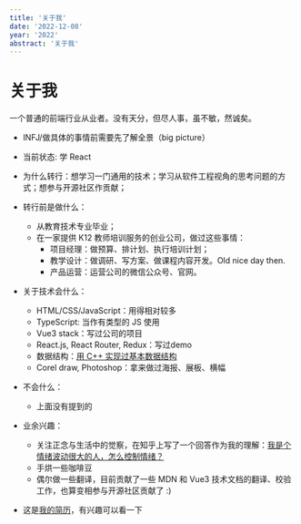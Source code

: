 ```yaml
---
title: '关于我'
date: '2022-12-08'
year: '2022'
abstract: '关于我'
---
```


# 关于我

一个普通的前端行业从业者。没有天分，但尽人事，虽不敏，然诚矣。

- INFJ/做具体的事情前需要先了解全景（big picture）

- 当前状态: 学 React

- 为什么转行：想学习一门通用的技术；学习从软件工程视角的思考问题的方式；想参与开源社区作贡献；

- 转行前是做什么：
  - 从教育技术专业毕业；
  - 在一家提供 K12 教师培训服务的创业公司，做过这些事情：
    - 项目经理：做预算、排计划、执行培训计划；
    - 教学设计：做调研、写方案、做课程内容开发。Old nice day then.
    - 产品运营：运营公司的微信公众号、官网。

- 关于技术会什么：
  - HTML/CSS/JavaScript：用得相对较多
  - TypeScript: 当作有类型的 JS 使用
  - Vue3 stack：写过公司的项目
  - React.js, React Router, Redux：写过demo
  - 数据结构：[用 C++ 实现过基本数据结构](https://github.com/went2/data-structure-and-algorithm)
  - Corel draw, Photoshop：拿来做过海报、展板、横幅
- 不会什么：
  - 上面没有提到的

- 业余兴趣：
  - 关注正念与生活中的觉察，在知乎上写了一个回答作为我的理解：[我是个情绪波动很大的人，怎么控制情绪？](https://www.zhihu.com/question/46161977/answer/149482458)
  - 手烘一些咖啡豆
  - 偶尔做一些翻译，目前贡献了一些 MDN 和 Vue3 技术文档的翻译、校验工作，也算变相参与开源社区贡献了 :) 

- 这是[我的简历](/cv)，有兴趣可以看一下

